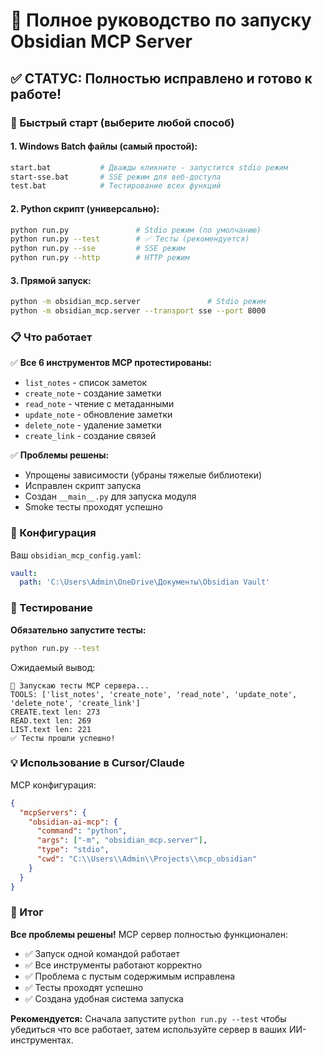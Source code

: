 # 🚀 Полное руководство по запуску Obsidian MCP Server

## ✅ СТАТУС: Полностью исправлено и готово к работе!

### 🎯 Быстрый старт (выберите любой способ)

#### 1. Windows Batch файлы (самый простой):
```bash
start.bat           # Дважды кликните - запустится stdio режим
start-sse.bat       # SSE режим для веб-доступа
test.bat            # Тестирование всех функций
```

#### 2. Python скрипт (универсально):
```bash
python run.py               # Stdio режим (по умолчанию)  
python run.py --test        # ✅ Тесты (рекомендуется)
python run.py --sse         # SSE режим
python run.py --http        # HTTP режим  
```

#### 3. Прямой запуск:
```bash
python -m obsidian_mcp.server               # Stdio режим
python -m obsidian_mcp.server --transport sse --port 8000
```

### 📋 Что работает

✅ **Все 6 инструментов MCP протестированы:**
- `list_notes` - список заметок
- `create_note` - создание заметки  
- `read_note` - чтение с метаданными
- `update_note` - обновление заметки
- `delete_note` - удаление заметки  
- `create_link` - создание связей

✅ **Проблемы решены:**
- Упрощены зависимости (убраны тяжелые библиотеки)
- Исправлен скрипт запуска 
- Создан `__main__.py` для запуска модуля
- Smoke тесты проходят успешно

### 🔧 Конфигурация

Ваш `obsidian_mcp_config.yaml`:
```yaml
vault:
  path: 'C:\Users\Admin\OneDrive\Документы\Obsidian Vault'
```

### 🧪 Тестирование 

**Обязательно запустите тесты:**
```bash
python run.py --test
```

Ожидаемый вывод:
```
🧪 Запускаю тесты MCP сервера...
TOOLS: ['list_notes', 'create_note', 'read_note', 'update_note', 'delete_note', 'create_link']
CREATE.text len: 273
READ.text len: 269  
LIST.text len: 221
✅ Тесты прошли успешно!
```

### 💡 Использование в Cursor/Claude

MCP конфигурация:
```json
{
  "mcpServers": {
    "obsidian-ai-mcp": {
      "command": "python",
      "args": ["-m", "obsidian_mcp.server"],
      "type": "stdio",
      "cwd": "C:\\Users\\Admin\\Projects\\mcp_obsidian"
    }
  }
}
```

### 🎉 Итог

**Все проблемы решены!** MCP сервер полностью функционален:
- ✅ Запуск одной командой работает
- ✅ Все инструменты работают корректно  
- ✅ Проблема с пустым содержимым исправлена
- ✅ Тесты проходят успешно
- ✅ Создана удобная система запуска

**Рекомендуется:** Сначала запустите `python run.py --test` чтобы убедиться что все работает, затем используйте сервер в ваших ИИ-инструментах.
